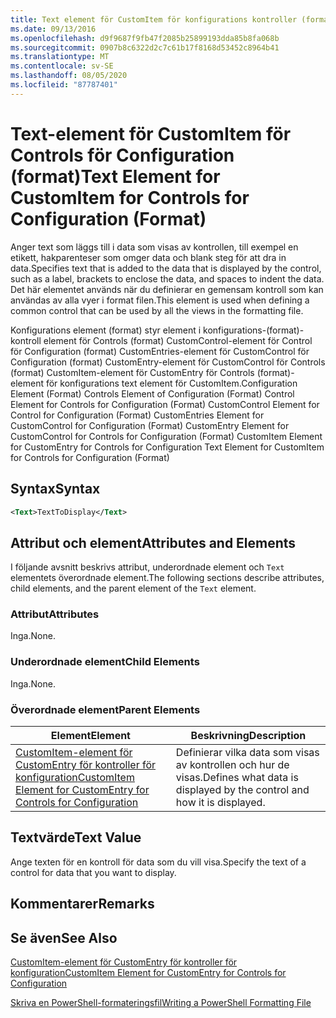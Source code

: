 ```yaml
---
title: Text element för CustomItem för konfigurations kontroller (format) | Microsoft Docs
ms.date: 09/13/2016
ms.openlocfilehash: d9f9687f9fb47f2085b25899193dda85b8fa068b
ms.sourcegitcommit: 0907b8c6322d2c7c61b17f8168d53452c8964b41
ms.translationtype: MT
ms.contentlocale: sv-SE
ms.lasthandoff: 08/05/2020
ms.locfileid: "87787401"
---
```

# <a name="text-element-for-customitem-for-controls-for-configuration-format"></a><span data-ttu-id="7dfc1-102">Text-element för CustomItem för Controls för Configuration (format)</span><span class="sxs-lookup"><span data-stu-id="7dfc1-102">Text Element for CustomItem for Controls for Configuration (Format)</span></span>

<span data-ttu-id="7dfc1-103">Anger text som läggs till i data som visas av kontrollen, till exempel en etikett, hakparenteser som omger data och blank steg för att dra in data.</span><span class="sxs-lookup"><span data-stu-id="7dfc1-103">Specifies text that is added to the data that is displayed by the control, such as a label, brackets to enclose the data, and spaces to indent the data.</span></span> <span data-ttu-id="7dfc1-104">Det här elementet används när du definierar en gemensam kontroll som kan användas av alla vyer i format filen.</span><span class="sxs-lookup"><span data-stu-id="7dfc1-104">This element is used when defining a common control that can be used by all the views in the formatting file.</span></span>

<span data-ttu-id="7dfc1-105">Konfigurations element (format) styr element i konfigurations-(format)-kontroll element för Controls (format) CustomControl-element för Control för Configuration (format) CustomEntries-element för CustomControl för Configuration (format) CustomEntry-element för CustomControl för Controls (format) CustomItem-element för CustomEntry för Controls (format)-element för konfigurations text element för CustomItem.</span><span class="sxs-lookup"><span data-stu-id="7dfc1-105">Configuration Element (Format) Controls Element of Configuration (Format) Control Element for Controls for Configuration (Format) CustomControl Element for Control for Configuration (Format) CustomEntries Element for CustomControl for Configuration (Format) CustomEntry Element for CustomControl for Controls for Configuration (Format) CustomItem Element for CustomEntry for Controls for Configuration Text Element for CustomItem for Controls for Configuration (Format)</span></span>

## <a name="syntax"></a><span data-ttu-id="7dfc1-106">Syntax</span><span class="sxs-lookup"><span data-stu-id="7dfc1-106">Syntax</span></span>

```xml
<Text>TextToDisplay</Text>
```

## <a name="attributes-and-elements"></a><span data-ttu-id="7dfc1-107">Attribut och element</span><span class="sxs-lookup"><span data-stu-id="7dfc1-107">Attributes and Elements</span></span>

<span data-ttu-id="7dfc1-108">I följande avsnitt beskrivs attribut, underordnade element och `Text` elementets överordnade element.</span><span class="sxs-lookup"><span data-stu-id="7dfc1-108">The following sections describe attributes, child elements, and the parent element of the `Text` element.</span></span>

### <a name="attributes"></a><span data-ttu-id="7dfc1-109">Attribut</span><span class="sxs-lookup"><span data-stu-id="7dfc1-109">Attributes</span></span>

<span data-ttu-id="7dfc1-110">Inga.</span><span class="sxs-lookup"><span data-stu-id="7dfc1-110">None.</span></span>

### <a name="child-elements"></a><span data-ttu-id="7dfc1-111">Underordnade element</span><span class="sxs-lookup"><span data-stu-id="7dfc1-111">Child Elements</span></span>

<span data-ttu-id="7dfc1-112">Inga.</span><span class="sxs-lookup"><span data-stu-id="7dfc1-112">None.</span></span>

### <a name="parent-elements"></a><span data-ttu-id="7dfc1-113">Överordnade element</span><span class="sxs-lookup"><span data-stu-id="7dfc1-113">Parent Elements</span></span>

|<span data-ttu-id="7dfc1-114">Element</span><span class="sxs-lookup"><span data-stu-id="7dfc1-114">Element</span></span>|<span data-ttu-id="7dfc1-115">Beskrivning</span><span class="sxs-lookup"><span data-stu-id="7dfc1-115">Description</span></span>|
|-------------|-----------------|
|[<span data-ttu-id="7dfc1-116">CustomItem-element för CustomEntry för kontroller för konfiguration</span><span class="sxs-lookup"><span data-stu-id="7dfc1-116">CustomItem Element for CustomEntry for Controls for Configuration</span></span>](./customitem-element-for-customentry-for-controls-for-configuration-format.md)|<span data-ttu-id="7dfc1-117">Definierar vilka data som visas av kontrollen och hur de visas.</span><span class="sxs-lookup"><span data-stu-id="7dfc1-117">Defines what data is displayed by the control and how it is displayed.</span></span>|

## <a name="text-value"></a><span data-ttu-id="7dfc1-118">Textvärde</span><span class="sxs-lookup"><span data-stu-id="7dfc1-118">Text Value</span></span>

<span data-ttu-id="7dfc1-119">Ange texten för en kontroll för data som du vill visa.</span><span class="sxs-lookup"><span data-stu-id="7dfc1-119">Specify the text of a control for data that you want to display.</span></span>

## <a name="remarks"></a><span data-ttu-id="7dfc1-120">Kommentarer</span><span class="sxs-lookup"><span data-stu-id="7dfc1-120">Remarks</span></span>

## <a name="see-also"></a><span data-ttu-id="7dfc1-121">Se även</span><span class="sxs-lookup"><span data-stu-id="7dfc1-121">See Also</span></span>

[<span data-ttu-id="7dfc1-122">CustomItem-element för CustomEntry för kontroller för konfiguration</span><span class="sxs-lookup"><span data-stu-id="7dfc1-122">CustomItem Element for CustomEntry for Controls for Configuration</span></span>](./customitem-element-for-customentry-for-controls-for-configuration-format.md)

[<span data-ttu-id="7dfc1-123">Skriva en PowerShell-formateringsfil</span><span class="sxs-lookup"><span data-stu-id="7dfc1-123">Writing a PowerShell Formatting File</span></span>](./writing-a-powershell-formatting-file.md)
